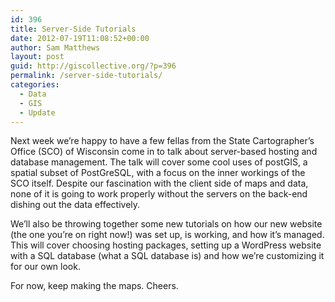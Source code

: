 ```yaml
---
id: 396
title: Server-Side Tutorials
date: 2012-07-19T11:08:52+00:00
author: Sam Matthews
layout: post
guid: http://giscollective.org/?p=396
permalink: /server-side-tutorials/
categories:
  - Data
  - GIS
  - Update
---
```

Next week we&#8217;re happy to have a few fellas from the State Cartographer&#8217;s Office (SCO) of Wisconsin come in to talk about server-based hosting and database management. The talk will cover some cool uses of postGIS, a spatial subset of PostGreSQL, with a focus on the inner workings of the SCO itself. Despite our fascination with the client side of maps and data, none of it is going to work properly without the servers on the back-end dishing out the data effectively.

We&#8217;ll also be throwing together some new tutorials on how our new website (the one you&#8217;re on right now!) was set up, is working, and how it&#8217;s managed. This will cover choosing hosting packages, setting up a WordPress website with a SQL database (what a SQL database is) and how we&#8217;re customizing it for our own look.

For now, keep making the maps. Cheers.